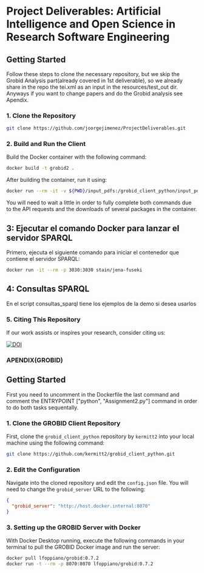 # Project Deliverables: Artificial Intelligence and Open Science in Research Software Engineering


## Getting Started

Follow these steps to clone the necessary repository, but we skip the Grobid Analysis part(already covered in 1st deliverable), so we already share in the repo the tei.xml as an input in the resources/test_out dir. Anyways if you want to change papers and do the Grobid analysis see Apendix.  

### 1. Clone the  Repository


```bash
git clone https://github.com/joorgejimenez/ProjectDeliverables.git
```

### 2. Build and Run the Client

Build the Docker container with the following command:

```bash
docker build -t grobid2 .
```


After building the container, run it using:

```bash
docker run --rm -it -v ${PWD}/input_pdfs:/grobid_client_python/input_pdfs -v ${PWD}/resources/test_out:/grobid_client_python/resources/test_out grobid2
```
You will need to wait a little in order to fully complete both commands due to the API requests and the downloads of several packages in the container. 

## 3: Ejecutar el comando Docker para lanzar el servidor SPARQL

Primero, ejecuta el siguiente comando para iniciar el contenedor que contiene el servidor SPARQL:

```bash
docker run -it --rm -p 3030:3030 stain/jena-fuseki
```
## 4: Consultas SPARQL

En el script consultas_sparql tiene los ejemplos de la demo si desea usarlos


### 5. Citing This Repository

If our work assists or inspires your research, consider citing us:

[![DOI](https://zenodo.org/badge/753741900.svg)](https://zenodo.org/badge/latestdoi/753741900)



### APENDIX(GROBID) 
## Getting Started
First you need to uncomment in the Dockerfile the last command and comment the ENTRYPOINT ["python", "Assignment2.py"] command in order to do both tasks sequentally.           
### 1. Clone the GROBID Client Repository

First, clone the `grobid_client_python` repository by `kermitt2` into your local machine using the following command:

```bash
git clone https://github.com/kermitt2/grobid_client_python.git
```

### 2. Edit the Configuration

Navigate into the cloned repository and edit the `config.json` file. You will need to change the `grobid_server` URL to the following:

```json
{
  "grobid_server": "http://host.docker.internal:8070"
}
```

### 3. Setting up the GROBID Server with Docker

With Docker Desktop running, execute the following commands in your terminal to pull the GROBID Docker image and run the server:

```bash
docker pull lfoppiano/grobid:0.7.2
docker run -t --rm -p 8070:8070 lfoppiano/grobid:0.7.2              


